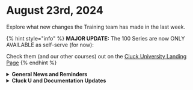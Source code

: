 # August 23rd, 2024

Explore what new changes the Training team has made in the last week.

{% hint style="info" %}
**MAJOR UPDATE:** The 100 Series are now ONLY AVAILABLE as self-serve (for now):

Check them (and our other courses) out on the [Cluck University Landing Page](https://go.rew.st/cluck-university)
{% endhint %}

<details>

<summary><strong>General News and Reminders</strong></summary>

* **Game Tip of the Week:**&#x20;
  * **If you have any retro hardware questions, reach out to Charles, or cray.io in Discord. I thought my setup was cool, but this guy put me to shame!**
* **SHOUT OUTS** **TO:**
  * Jadan, Himani, Scott, Stewart, Stephen, Brennon, Chris, Robert
  * Take the [foundations-certification.md](../../cluck-university/rewst-foundations-10x/foundations-certification.md "mention") Exam, and collect your prestigious **Certified Rewster** badge in Discord.  As well as access to a super secret Discord channel.
* Join us in our [Cluck-U Discord channel](https://discord.com/channels/936789089703845988/1121465945295167588) if you have any questions, comments, or concerns!
* [Sign up for the Office Hours](https://calendly.com/cluck-u/office-hours?) and the[ ROC AMA](https://calendly.com/cluck-u/roc-ama) to work through any questions you have during and after training! If there is something you want us to cover, Let us know!

</details>

<details>

<summary><strong>Cluck U and Documentation Updates</strong></summary>

**What's New at Cluck University?**

* August 26-29: Rewst 200 series will be on break, and will resume the following week.
* Stay tuned for exciting new self-paced content and special live sessions for beginners coming in September 2024!
* Check out the Cluck University Landing Page @  [go.rew.st/cluck-university](https://go.rew.st/cluck-university) for all the latest courses self-serve and live.

**The List of Reminders:**

* We'd love to get your feedback on our Training and Documentation! [Please fill out this form to let us know how we can improve](https://app.sli.do/event/m8C3AjPUnuDgpkVDmPsQL3)!
* You can make training and documentation requests at [https://rewst.canny.io/](https://rewst.canny.io/)

**New & Updated Pages:**

* Added Merge Tickets to [#additional-action-requirements](../../documentation/integrations/psa/connectwise-manage/least-privilege-access-requirements-for-connectwise-manage-integration.md#additional-action-requirements "mention") in [least-privilege-access-requirements-for-connectwise-manage-integration.md](../../documentation/integrations/psa/connectwise-manage/least-privilege-access-requirements-for-connectwise-manage-integration.md "mention")
* [form-organizational-variables.md](../../documentation/forms/form-organizational-variables.md "mention") has been updated
* Every [rewst-foundations-10x](../../cluck-university/rewst-foundations-10x/ "mention") course page has been updated with a new structure to reflect changes as well as the new Knowledge Checks! More to come on these!

</details>

